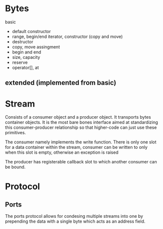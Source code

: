 # Bytes

basic
- default constructor
- range, begin/end iterator, constructor (copy and move)
- destructor
- copy, move assingment
- begin and end
- size, capacity
- reserve
- operator[], at

extended (implemented from basic)
- 








# Stream

Consists of a consumer object and a producer object. It transports bytes container objects. It is the most bare bones interface aimed at standardizing this consumer-producer relationship so that higher-code can just use these primitives.

The consumer namely implements the write function. There is only one slot for a data container within the stream, consumer can be written to only when this slot is empty, otherwise an exception is raised

The producer has registerable callback slot to which another consumer can be bound.
 



# Protocol

## Ports

The ports protocol allows for condesing multiple streams into one by prepending the data with a single byte which acts as an address field.




